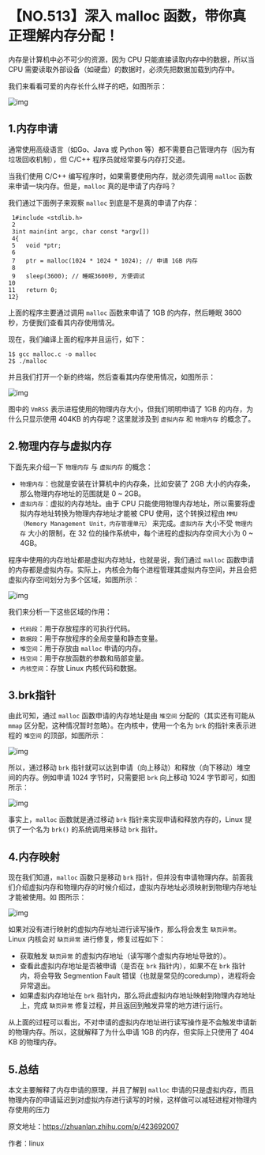 # 【NO.513】深入 malloc 函数，带你真正理解内存分配！

内存是计算机中必不可少的资源，因为 CPU 只能直接读取内存中的数据，所以当 CPU 需要读取外部设备（如硬盘）的数据时，必须先把数据加载到内存中。

我们来看看可爱的内存长什么样子的吧，如图所示：

![img](https://pic4.zhimg.com/80/v2-80b864b5445fae9e7ea50b33e32df383_720w.webp)

## **1.内存申请**

通常使用高级语言（如Go、Java 或 Python 等）都不需要自己管理内存（因为有垃圾回收机制），但 C/C++ 程序员就经常要与内存打交道。

当我们使用 C/C++ 编写程序时，如果需要使用内存，就必须先调用 `malloc` 函数来申请一块内存。但是，`malloc` 真的是申请了内存吗？

我们通过下面例子来观察 `malloc` 到底是不是真的申请了内存：

```text
 1#include <stdlib.h>
 2
 3int main(int argc, char const *argv[])
 4{
 5   void *ptr;
 6
 7   ptr = malloc(1024 * 1024 * 1024); // 申请 1GB 内存
 8
 9   sleep(3600); // 睡眠3600秒, 方便调试
10
11   return 0;
12}
```

上面的程序主要通过调用 `malloc` 函数来申请了 1GB 的内存，然后睡眠 3600 秒，方便我们查看其内存使用情况。

现在，我们编译上面的程序并且运行，如下：

```text
1$ gcc malloc.c -o malloc
2$ ./malloc
```

并且我们打开一个新的终端，然后查看其内存使用情况，如图所示：

![img](https://pic1.zhimg.com/80/v2-306ed2fabc3c52ca8b99903b2fa40134_720w.webp)

图中的 `VmRSS` 表示进程使用的物理内存大小，但我们明明申请了 1GB 的内存，为什么只显示使用 404KB 的内存呢？这里就涉及到 `虚拟内存` 和 `物理内存` 的概念了。

## **2.物理内存与虚拟内存**

下面先来介绍一下 `物理内存` 与 `虚拟内存` 的概念：

- `物理内存`：也就是安装在计算机中的内存条，比如安装了 2GB 大小的内存条，那么物理内存地址的范围就是 0 ~ 2GB。
- `虚拟内存`：虚拟的内存地址。由于 CPU 只能使用物理内存地址，所以需要将虚拟内存地址转换为物理内存地址才能被 CPU 使用，这个转换过程由 `MMU（Memory Management Unit，内存管理单元）` 来完成。`虚拟内存` 大小不受 `物理内存` 大小的限制，在 32 位的操作系统中，每个进程的虚拟内存空间大小为 0 ~ 4GB。

程序中使用的内存地址都是虚拟内存地址，也就是说，我们通过 `malloc` 函数申请的内存都是虚拟内存。实际上，内核会为每个进程管理其虚拟内存空间，并且会把虚拟内存空间划分为多个区域，如图所示：

![img](https://pic4.zhimg.com/80/v2-4710dcd77e35523345965f9d3aba0dab_720w.webp)

我们来分析一下这些区域的作用：

- `代码段`：用于存放程序的可执行代码。
- `数据段`：用于存放程序的全局变量和静态变量。
- `堆空间`：用于存放由 `malloc` 申请的内存。
- `栈空间`：用于存放函数的参数和局部变量。
- `内核空间`：存放 Linux 内核代码和数据。

## **3.brk指针**

由此可知，通过 `malloc` 函数申请的内存地址是由 `堆空间` 分配的（其实还有可能从 `mmap` 区分配，这种情况暂时忽略）。在内核中，使用一个名为 `brk` 的指针来表示进程的 `堆空间` 的顶部，如图所示：

![img](https://pic3.zhimg.com/80/v2-f84c20dd688accf3608532a5904dbf76_720w.webp)

所以，通过移动 `brk` 指针就可以达到申请（向上移动）和释放（向下移动）堆空间的内存。例如申请 1024 字节时，只需要把 `brk` 向上移动 1024 字节即可，如图所示：

![img](https://pic4.zhimg.com/80/v2-9e3484ac80904eafbf0cfb4758767a4f_720w.webp)

事实上，`malloc` 函数就是通过移动 `brk` 指针来实现申请和释放内存的，Linux 提供了一个名为 `brk()` 的系统调用来移动 `brk` 指针。

## **4.内存映射**

现在我们知道，`malloc` 函数只是移动 `brk` 指针，但并没有申请物理内存。前面我们介绍虚拟内存和物理内存的时候介绍过，虚拟内存地址必须映射到物理内存地址才能被使用。如 图所示：

![img](https://pic2.zhimg.com/80/v2-51615028ceb171463172ff50c8ec0d0d_720w.webp)

如果对没有进行映射的虚拟内存地址进行读写操作，那么将会发生 `缺页异常`。Linux 内核会对 `缺页异常` 进行修复，修复过程如下：

- 获取触发 `缺页异常` 的虚拟内存地址（读写哪个虚拟内存地址导致的）。
- 查看此虚拟内存地址是否被申请（是否在 `brk` 指针内），如果不在 `brk` 指针内，将会导致 Segmention Fault 错误（也就是常见的coredump），进程将会异常退出。
- 如果虚拟内存地址在 `brk` 指针内，那么将此虚拟内存地址映射到物理内存地址上，完成 `缺页异常` 修复过程，并且返回到触发异常的地方进行运行。

从上面的过程可以看出，不对申请的虚拟内存地址进行读写操作是不会触发申请新的物理内存。所以，这就解释了为什么申请 1GB 的内存，但实际上只使用了 404 KB 的物理内存。

## **5.总结**

本文主要解释了内存申请的原理，并且了解到 `malloc` 申请的只是虚拟内存，而且物理内存的申请延迟到对虚拟内存进行读写的时候，这样做可以减轻进程对物理内存使用的压力

原文地址：https://zhuanlan.zhihu.com/p/423692007

作者：linux